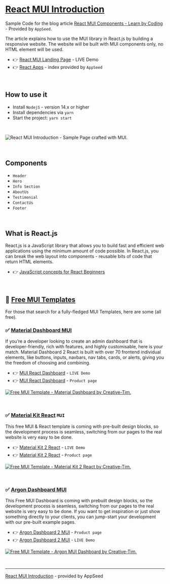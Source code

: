 # [React MUI Introduction](https://blog.appseed.us/mui-react-coding-landing-page/)

Sample Code for the blog article [React MUI Components - Learn by Coding](https://blog.appseed.us/mui-react-coding-landing-page/) - Provided by `AppSeed`.

The article explains how to use the MUI library in React.js by building a responsive website. The website will be built with MUI components only, no HTML element will be used.

- 👉 [React MUI Landing Page](https://react-mui-landing-page.appseed-srv1.com/) - LIVE Demo
- 👉 [React Apps](https://appseed.us/apps/react) - index provided by `AppSeed`

<br />

## How to use it 

- Install `NodejS` - version 14.x or higher 
- Install dependencies via `yarn`
- Start the project: `yarn start` 

<br />

![React MUI Introduction - Sample Page crafted with MUI.](https://user-images.githubusercontent.com/51070104/163208108-81305831-7bee-4cdf-ba44-6382c31e58a6.gif)

<br />

## Components

- `Header` 
- `Hero`
- `Info Section`
- `AboutUs`
- `Testimonial`
- `ContactUs`
- `Footer`   

<br />

## What is React.js

React.js is a JavaScript library that allows you to build fast and efficient web applications using the minimum amount of code possible. In React.js, you can break the web layout into components - reusable bits of code that return HTML elements. 

- 👉 [JavaScript concepts for React Beginners](https://blog.appseed.us/10-javascript-concepts-for-react-beginners/)

<br />

## 🚀 [Free MUI Templates](https://www.admin-dashboards.com/react-mui-template-open-source/)  

For those that search for a fully-fledged MUI Templates, here are some (all free). 

### ✅ [Material Dashboard MUI](https://www.creative-tim.com/product/material-dashboard-react?AFFILIATE=128200) 

If you’re a developer looking to create an admin dashboard that is developer-friendly, rich with features, and highly customisable, here is your match. Material Dashboard 2 React is built with over 70 frontend individual elements, like buttons, inputs, navbars, nav tabs, cards, or alerts, giving you the freedom of choosing and combining.

- 👉 [MUI React Dashboard](https://demos.creative-tim.com/material-dashboard-react/#/dashboard?AFFILIATE=128200) - `LIVE Demo`
- 👉 [MUI React Dashboard](https://www.creative-tim.com/product/material-dashboard-react?AFFILIATE=128200) - `Product page`

[![Free MUI Template - Material Dashboard by Creative-Tim.](https://user-images.githubusercontent.com/51070104/222799990-38749aaa-ed0f-428f-96e4-c722fff76795.png)](https://www.creative-tim.com/product/material-dashboard-react?AFFILIATE=128200)

<br />

### ✅ [Material Kit React](https://www.creative-tim.com/product/material-kit-react?AFFILIATE=128200) `MUI`

This free MUI & React template is coming with pre-built design blocks, so the development process is seamless, switching from our pages to the real website is very easy to be done.

- 👉 [Material Kit 2 React](https://demos.creative-tim.com/material-kit-react/#/presentation?AFFILIATE=128200) - `LIVE Demo`
- 👉 [Material Kit 2 React](https://www.creative-tim.com/product/material-kit-react?AFFILIATE=128200) - `Product page`

[![Free MUI Template - Material Kit 2 React by Creative-Tim.](https://user-images.githubusercontent.com/51070104/222800859-d24edd3f-6176-4502-adb7-b989bb9527b9.png)](https://www.creative-tim.com/product/material-kit-react?AFFILIATE=128200)

<br />

### ✅ [Argon Dashboard MUI](https://www.creative-tim.com/product/argon-dashboard-material-ui?AFFILIATE=128200)

This Free MUI Dashboard is coming with prebuilt design blocks, so the development process is seamless, switching from our pages to the real website is very easy to be done. If you want to get inspiration or just show something directly to your clients, you can jump-start your development with our pre-built example pages.

- 👉 [Argon Dashboard 2 MUI](https://www.creative-tim.com/product/argon-dashboard-material-ui?AFFILIATE=128200) - `Product page`
- 👉 [Argon Dashboard 2 MUI](https://demos.creative-tim.com/argon-dashboard-material-ui/#/dashboard?AFFILIATE=128200) - `LIVE Demo`

[![Free MUI Template - Argon MUI Dashboard by Creative-Tim.](https://user-images.githubusercontent.com/51070104/222801354-50a3468d-20dc-4cea-a61b-d91aee276834.png)](https://www.creative-tim.com/product/argon-dashboard-material-ui?AFFILIATE=128200)

<br />

--- 
[React MUI Introduction](https://blog.appseed.us/mui-react-coding-landing-page/) - provided by AppSeed 
